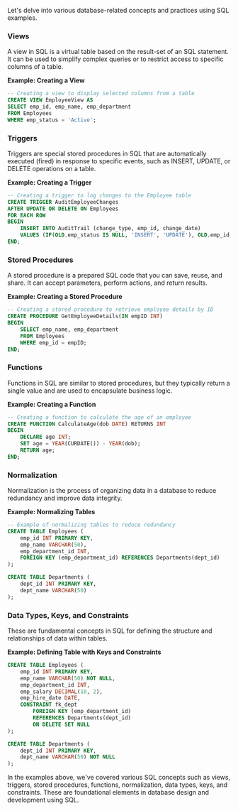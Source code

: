 Let's delve into various database-related concepts and practices using SQL examples.

### Views
A view in SQL is a virtual table based on the result-set of an SQL statement. It can be used to simplify complex queries or to restrict access to specific columns of a table.

**Example: Creating a View**
```sql
-- Creating a view to display selected columns from a table
CREATE VIEW EmployeeView AS
SELECT emp_id, emp_name, emp_department
FROM Employees
WHERE emp_status = 'Active';
```

### Triggers
Triggers are special stored procedures in SQL that are automatically executed (fired) in response to specific events, such as INSERT, UPDATE, or DELETE operations on a table.

**Example: Creating a Trigger**
```sql
-- Creating a trigger to log changes to the Employee table
CREATE TRIGGER AuditEmployeeChanges
AFTER UPDATE OR DELETE ON Employees
FOR EACH ROW
BEGIN
    INSERT INTO AuditTrail (change_type, emp_id, change_date)
    VALUES (IF(OLD.emp_status IS NULL, 'INSERT', 'UPDATE'), OLD.emp_id, NOW());
END;
```

### Stored Procedures
A stored procedure is a prepared SQL code that you can save, reuse, and share. It can accept parameters, perform actions, and return results.

**Example: Creating a Stored Procedure**
```sql
-- Creating a stored procedure to retrieve employee details by ID
CREATE PROCEDURE GetEmployeeDetails(IN empID INT)
BEGIN
    SELECT emp_name, emp_department
    FROM Employees
    WHERE emp_id = empID;
END;
```

### Functions
Functions in SQL are similar to stored procedures, but they typically return a single value and are used to encapsulate business logic.

**Example: Creating a Function**
```sql
-- Creating a function to calculate the age of an employee
CREATE FUNCTION CalculateAge(dob DATE) RETURNS INT
BEGIN
    DECLARE age INT;
    SET age = YEAR(CURDATE()) - YEAR(dob);
    RETURN age;
END;
```

### Normalization
Normalization is the process of organizing data in a database to reduce redundancy and improve data integrity.

**Example: Normalizing Tables**
```sql
-- Example of normalizing tables to reduce redundancy
CREATE TABLE Employees (
    emp_id INT PRIMARY KEY,
    emp_name VARCHAR(50),
    emp_department_id INT,
    FOREIGN KEY (emp_department_id) REFERENCES Departments(dept_id)
);

CREATE TABLE Departments (
    dept_id INT PRIMARY KEY,
    dept_name VARCHAR(50)
);
```

### Data Types, Keys, and Constraints
These are fundamental concepts in SQL for defining the structure and relationships of data within tables.

**Example: Defining Table with Keys and Constraints**
```sql
CREATE TABLE Employees (
    emp_id INT PRIMARY KEY,
    emp_name VARCHAR(50) NOT NULL,
    emp_department_id INT,
    emp_salary DECIMAL(10, 2),
    emp_hire_date DATE,
    CONSTRAINT fk_dept
        FOREIGN KEY (emp_department_id)
        REFERENCES Departments(dept_id)
        ON DELETE SET NULL
);

CREATE TABLE Departments (
    dept_id INT PRIMARY KEY,
    dept_name VARCHAR(50) NOT NULL
);
```

In the examples above, we've covered various SQL concepts such as views, triggers, stored procedures, functions, normalization, data types, keys, and constraints. These are foundational elements in database design and development using SQL.
